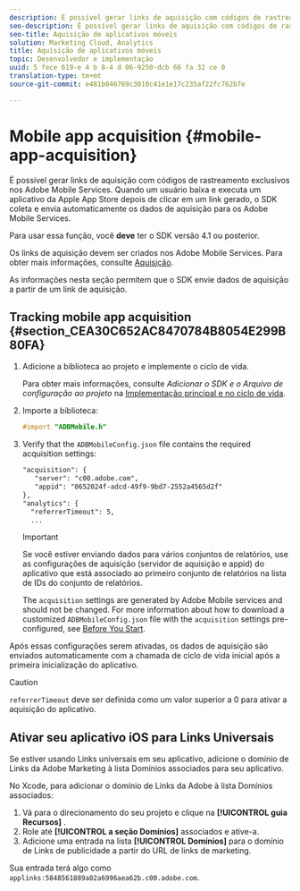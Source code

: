 ```yaml
---
description: É possível gerar links de aquisição com códigos de rastreamento exclusivos nos Adobe Mobile Services. Quando um usuário baixa e executa um aplicativo da Apple App Store depois de clicar em um link gerado, o SDK coleta e envia automaticamente os dados de aquisição para os Adobe Mobile Services.
seo-description: É possível gerar links de aquisição com códigos de rastreamento exclusivos nos Adobe Mobile Services. Quando um usuário baixa e executa um aplicativo da Apple App Store depois de clicar em um link gerado, o SDK coleta e envia automaticamente os dados de aquisição para os Adobe Mobile Services.
seo-title: Aquisição de aplicativos móveis
solution: Marketing Cloud, Analytics
title: Aquisição de aplicativos móveis
topic: Desenvolvedor e implementação
uuid: 5 fece 619-e 4 b 8-4 d 06-9250-dcb 66 fa 32 ce 0
translation-type: tm+mt
source-git-commit: e481b046769c3010c41e1e17c235af22fc762b7e

---
```



# Mobile app acquisition {#mobile-app-acquisition}

É possível gerar links de aquisição com códigos de rastreamento exclusivos nos Adobe Mobile Services. Quando um usuário baixa e executa um aplicativo da Apple App Store depois de clicar em um link gerado, o SDK coleta e envia automaticamente os dados de aquisição para os Adobe Mobile Services.

Para usar essa função, você **deve** ter o SDK versão 4.1 ou posterior.

Os links de aquisição devem ser criados nos Adobe Mobile Services. Para obter mais informações, consulte [Aquisição](/help/using/acquisition-main/acquisition-main.md).

As informações nesta seção permitem que o SDK envie dados de aquisição a partir de um link de aquisição.

## Tracking mobile app acquisition {#section_CEA30C652AC8470784B8054E299B80FA}

1. Adicione a biblioteca ao projeto e implemente o ciclo de vida.

   Para obter mais informações, consulte *Adicionar o SDK e o Arquivo de configuração ao projeto* na [Implementação principal e no ciclo de vida](/help/ios/getting-started/dev-qs.md).
1. Importe a biblioteca:

   ```objective-c
   #import "ADBMobile.h"
   ```

1. Verify that the `ADBMobileConfig.json` file contains the required acquisition settings:

   ```xml
   "acquisition": { 
      "server": "c00.adobe.com", 
      "appid": "0652024f-adcd-49f9-9bd7-2552a4565d2f" 
   }, 
   "analytics": { 
     "referrerTimeout": 5, 
     ...
   ```

   >[!IMPORTANT]
   >
   >Se você estiver enviando dados para vários conjuntos de relatórios, use as configurações de aquisição (servidor de aquisição e appid) do aplicativo que está associado ao primeiro conjunto de relatórios na lista de IDs do conjunto de relatórios.

   The `acquisition` settings are generated by Adobe Mobile services and should not be changed. For more information about how to download a customized `ADBMobileConfig.json` file with the `acquisition` settings pre-configured, see [Before You Start](/help/ios/getting-started/requirements.md).

Após essas configurações serem ativadas, os dados de aquisição são enviados automaticamente com a chamada de ciclo de vida inicial após a primeira inicialização do aplicativo.

>[!CAUTION]
>
>`referrerTimeout` deve ser definida como um valor superior a 0 para ativar a aquisição do aplicativo.

## Ativar seu aplicativo iOS para Links Universais

Se estiver usando Links universais em seu aplicativo, adicione o domínio de Links da Adobe Marketing à lista Domínios associados para seu aplicativo.

No Xcode, para adicionar o domínio de Links da Adobe à lista Domínios associados:

1. Vá para o direcionamento do seu projeto e clique na **[!UICONTROL guia Recursos]** .
2. Role até **[!UICONTROL a seção Domínios]** associados e ative-a.
3. Adicione uma entrada na lista **[!UICONTROL Domínios]** para o domínio de Links de publicidade a partir do URL de links de marketing.

Sua entrada terá algo como `applinks:5848561889a02a6996aea62b.c00.adobe.com`.